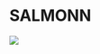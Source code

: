 # SALMONN

<div style='display:flex; gap: 0.25rem; '>
<a href='https://76a289d40ee1ff64bc.gradio.live'><img src='https://img.shields.io/badge/gradio-Demo-blue'></a>
</div>
